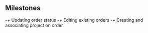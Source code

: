 ## Milestones
-+ Updating order status
-+ Editing existing orders
-+ Creating and associating project on order